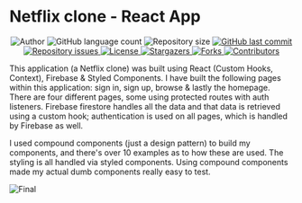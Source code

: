# Netflix clone - React App

<p align="center">
  <img alt="Author" src="https://img.shields.io/badge/author-Leandro%20Lara-informational?style=flat-square">
	
  <img alt="GitHub language count" src="https://img.shields.io/github/languages/count/LeandroSilvaLara/interface_Netflix?color=informational">

  <img alt="Repository size" src="https://img.shields.io/github/repo-size/LeandroSilvaLara/interface_Netflix?color=informational">
  
  <a href="https://github.com/marcelo-rafael/happy/commits/master">
    <img alt="GitHub last commit" src="https://img.shields.io/github/last-commit/LeandroSilvaLara/interface_Netflix?color=informational">
  </a>

  <a href="https://github.com/marcelo-rafael/nlw-03-happy/issues">
    <img alt="Repository issues" src="https://img.shields.io/github/issues/LeandroSilvaLara/interface_Netflix?color=informational">
  </a>

  <a href="https://github.com/LeandroSilvaLara/interface_Netflix/blob/master/LICENSE.md">
    <img alt="License" src="https://img.shields.io/badge/license-MIT-informational">
  <a>
   
   <a href="https://github.com/LeandroSilvaLara/interface_Netflix/stargazers">
    <img alt="Stargazers" src="https://img.shields.io/github/stars/LeandroSilvaLara/interface_Netflix?style=flat-square?color=informational">
  </a>
  
  <a href="https://github.com/LeandroSilvaLara/interface_Netflix/stargazers">
    <img alt="Forks" src="https://img.shields.io/github/forks/LeandroSilvaLara/interface_Netflix?style=flat-square?color=informational">
  </a>
  
  <a href="https://github.com/LeandroSilvaLara/interface_Netflix/stargazers">
    <img alt="Contributors" src="https://img.shields.io/github/contributorsLeandroSilvaLara/interface_Netflix?style=flat-square&color=informational">
  </a>
</p>



This application (a Netflix clone) was built using React (Custom Hooks, Context), Firebase & Styled Components. I have built the following pages within this application: sign in, sign up, browse & lastly the homepage. There are four different pages, some using protected routes with auth listeners. Firebase firestore handles all the data and that data is retrieved using a custom hook; authentication is used on all pages, which is handled by Firebase as well.

I used compound components (just a design pattern) to build my components, and there's over 10 examples as to how these are used. The styling is all handled via styled components. Using compound components made my actual dumb components really easy to test.

![Final](https://user-images.githubusercontent.com/49800137/101988928-94cc6800-3c7b-11eb-98f7-7e015b248a57.gif)
